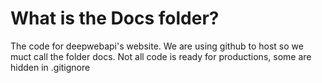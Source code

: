 # What is the Docs folder?

The code for deepwebapi's website. We are using github to host so we muct call the folder docs.
Not all code is ready for productions, some are hidden in .gitignore

